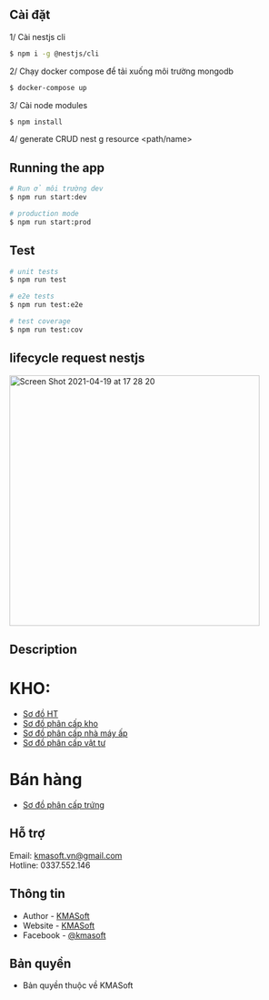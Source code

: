 ##  Cài đặt

1/ Cài nestjs cli
```bash
$ npm i -g @nestjs/cli
```

2/ Chạy docker compose để tải xuống môi trường mongodb
```bash
$ docker-compose up
```
3/ Cài node modules
```bash
$ npm install
```
4/ generate CRUD
nest g resource <path/name>
## Running the app

```bash
# Run ở môi trường dev
$ npm run start:dev

# production mode
$ npm run start:prod
```

## Test

```bash
# unit tests
$ npm run test

# e2e tests
$ npm run test:e2e

# test coverage
$ npm run test:cov
```

## lifecycle request nestjs
<img width="440" alt="Screen Shot 2021-04-19 at 17 28 20" src="https://user-images.githubusercontent.com/48413548/115222263-bf9c6080-a134-11eb-8097-8cd18bd33760.png">


## Description

# KHO:
  - [Sơ đồ HT](https://bit.ly/3bndXEa)
  - [Sơ đồ phân cấp kho](https://bit.ly/3v3dDlK)
  - [Sơ đồ phân cấp nhà máy ấp](https://bit.ly/2PIYvtI)
  - [Sơ đồ phân cấp vật tư](https://bit.ly/38gand5)

# Bán hàng

  - [Sơ đồ phân cấp trứng](https://bit.ly/30m3mTs)

## Hỗ trợ

Email: kmasoft.vn@gmail.com  
Hotline: 0337.552.146

## Thông tin 

- Author - [KMASoft](https://kmasoft.vn)
- Website - [KMASoft](https://kmasoft.vn)
- Facebook - [@kmasoft](https://www.facebook.com/kmasoft/)

## Bản quyền
- Bản quyền thuộc về KMASoft
